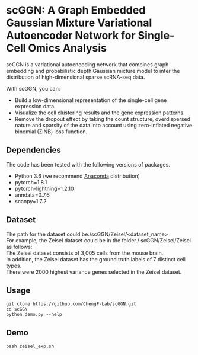# scGGN: A Graph Embedded Gaussian Mixture Variational Autoencoder Network for Single-Cell Omics Analysis

scGGN is a variational autoencoding network that combines graph embedding and probabilistic depth Gaussian mixture model to infer the distribution of high-dimensional sparse scRNA-seq data.


With scGGN, you can:
* Build a low-dimensional representation of the single-cell gene expression data.
* Visualize the cell clustering results and the gene expression patterns.
* Remove the dropout effect by taking the count structure, overdispersed nature and sparsity of the data into account using zero-inflated negative binomial (ZINB) loss function.

## Dependencies
The code has been tested with the following versions of packages.
* Python 3.6 (we recommend [Anaconda](https://www.continuum.io/downloads) distribution)
* pytorch=1.8.1
* pytorch-lightning=1.2.10
* anndata=0.7.6
* scanpy=1.7.2

## Dataset
The path for the dataset could be./scGGN/Zeisel/<dataset_name>  
For example, the Zeisel dataset could be in the folder./ scGGN/Zeisel/Zeisel as follows:  
The Zeisel dataset consists of 3,005 cells from the mouse brain.  
In addition, the Zeisel dataset has the ground truth labels of 7 distinct cell types.  
There were 2000 highest variance genes selected in the Zeisel dataset.  

## Usage
```
git clone https://github.com/ChengF-Lab/scGGN.git
cd scGGN
python demo.py --help
```

## Demo
`bash zeisel_exp.sh`
